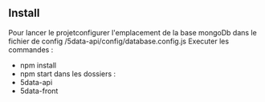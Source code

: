 ## Install

Pour lancer le projetconfigurer l'emplacement de la base mongoDb dans le fichier de config /5data-api/config/database.config.js
Executer les commandes :
- npm install
- npm start
dans les dossiers : 
- 5data-api 
- 5data-front